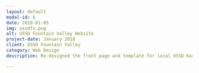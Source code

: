 ```yaml
---
layout: default
modal-id: 6
date: 2018-01-05
img: ussdfv.png
alt: USSD Fountain Valley Website
project-date: January 2018
client: USSD Fountain Valley
category: Web Design
description: Re-designed the front page and template for local USSD Karate studio in Fountain Valley. Visit their website at <a href="http://www.USSDFV.com/">www.USSDFV.com</a>

---
```


